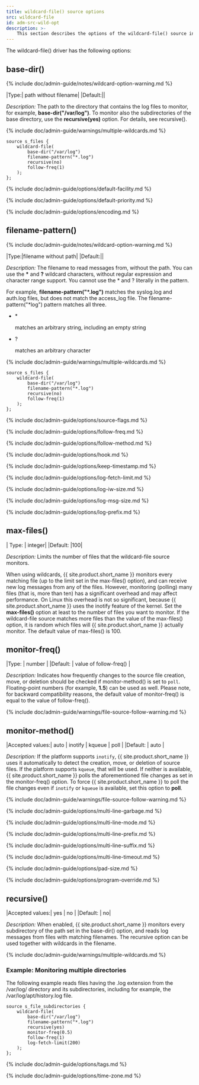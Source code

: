 ```yaml
---
title: wildcard-file() source options
src: wildcard-file
id: adm-src-wild-opt
description: >-
    This section describes the options of the wildcard-file() source in {{ site.product.short_name }}.
---
```


The wildcard-file() driver has the following options:

## base-dir()

{% include doc/admin-guide/notes/wildcard-option-warning.md %}

|Type:|      path without filename|
|Default:||

*Description:* The path to the directory that contains the log files to
monitor, for example, **base-dir(\"/var/log\")**. To monitor also the
subdirectories of the base directory, use the **recursive(yes)** option.
For details, see recursive().

{% include doc/admin-guide/warnings/multiple-wildcards.md %}

```config
source s_files {
    wildcard-file(
        base-dir("/var/log")
        filename-pattern("*.log")
        recursive(no)
        follow-freq(1)
    );
};
```  

{% include doc/admin-guide/options/default-facility.md %}

{% include doc/admin-guide/options/default-priority.md %}

{% include doc/admin-guide/options/encoding.md %}

## filename-pattern()

{% include doc/admin-guide/notes/wildcard-option-warning.md %}

|Type:|filename without path|
|Default:||

*Description:* The filename to read messages from, without the path. You
can use the **\*** and **?** wildcard characters, without regular
expression and character range support. You cannot use the \* and ?
literally in the pattern.

For example, **filename-pattern("*.log")** matches the syslog.log and
auth.log files, but does not match the access_log file. The
filename-pattern("*log") pattern matches all three.

- \*

    matches an arbitrary string, including an empty string

- ?

    matches an arbitrary character

{% include doc/admin-guide/warnings/multiple-wildcards.md %}

```config
source s_files {
    wildcard-file(
        base-dir("/var/log")
        filename-pattern("*.log")
        recursive(no)
        follow-freq(1)
    );
};
```

{% include doc/admin-guide/options/source-flags.md %}

{% include doc/admin-guide/options/follow-freq.md %}

{% include doc/admin-guide/options/follow-method.md %}

{% include doc/admin-guide/options/hook.md %}

{% include doc/admin-guide/options/keep-timestamp.md %}

{% include doc/admin-guide/options/log-fetch-limit.md %}

{% include doc/admin-guide/options/log-iw-size.md %}

{% include doc/admin-guide/options/log-msg-size.md %}

{% include doc/admin-guide/options/log-prefix.md %}

## max-files()

|  Type: |     integer|
|Default: |100|

*Description:* Limits the number of files that the wildcard-file source
monitors.

When using wildcards, {{ site.product.short_name }} monitors every matching file (up to
the limit set in the max-files() option), and can receive new log
messages from any of the files. However, monitoring (polling) many files
(that is, more than ten) has a significant overhead and may affect
performance. On Linux this overhead is not so significant, because
{{ site.product.short_name }} uses the inotify feature of the kernel. Set the
**max-files()** option at least to the number of files you want to
monitor. If the wildcard-file source matches more files than the value
of the max-files() option, it is random which files will {{ site.product.short_name }}
actually monitor. The default value of max-files() is 100.

## monitor-freq()

|Type:    | number |
|Default: | value of follow-freq() |

*Description:* Indicates how frequently changes to the source file creation, move, or deletion should be checked if monitor-method() is set to `poll`.\
Floating-point numbers (for example, **1.5**) can be used as well. Please note, for backward compatibility reasons, the default value of monitor-freq() is equal to the value of follow-freq().

{% include doc/admin-guide/warnings/file-source-follow-warning.md %}

## monitor-method()

|Accepted values:| auto \| inotify \| kqueue \| poll |
|Default:        | auto |

*Description:* If the platform supports `inotify`, {{ site.product.short_name }} uses it
automatically to detect the creation, move, or deletion of source files. If the platform
supports `kqueue`, that will be used. If neither is available, {{ site.product.short_name }}
polls the aforementioned file changes as set in the monitor-freq() option. To force {{ site.product.short_name }}
to poll the file changes even if `inotify` or `kqueue` is available, set this option to **poll**.

{% include doc/admin-guide/warnings/file-source-follow-warning.md %}

{% include doc/admin-guide/options/multi-line-garbage.md %}

{% include doc/admin-guide/options/multi-line-mode.md %}

{% include doc/admin-guide/options/multi-line-prefix.md %}

{% include doc/admin-guide/options/multi-line-suffix.md %}

{% include doc/admin-guide/options/multi-line-timeout.md %}

{% include doc/admin-guide/options/pad-size.md %}

{% include doc/admin-guide/options/program-override.md %}

## recursive()

|Accepted values:| yes \| no |
|Default: |  no|

*Description:* When enabled, {{ site.product.short_name }} monitors every subdirectory
of the path set in the base-dir()
option, and reads log messages from files with matching filenames. The
recursive option can be used together with wildcards in the filename.

{% include doc/admin-guide/warnings/multiple-wildcards.md %}

### Example: Monitoring multiple directories

The following example reads files having the .log extension from the
/var/log/ directory and its subdirectories, including for example, the
/var/log/apt/history.log file.

```config
source s_file_subdirectories {
    wildcard-file(
        base-dir("/var/log")
        filename-pattern("*.log")
        recursive(yes)
        monitor-freq(0.5)
        follow-freq(1)
        log-fetch-limit(200)
    );
};
```

{% include doc/admin-guide/options/tags.md %}

{% include doc/admin-guide/options/time-zone.md %}

